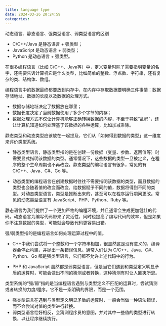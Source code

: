 ```yaml
---
title: language type
date: 2024-03-26 20:24:59
categories:
---
```


<!-- more -->

动态语言、静态语言、强类型语言、弱类型语言的区别

- C/C++/Java 是静态语言 + 强类型；
- JavaScript 是动态语言 + 弱类型；
- Python 是动态语言 + 强类型。

在很多编程语言（比如 C/C++、Java等）中，定义变量时除了需要指明变量的名字，还需要告诉计算机它是什么类型，比如简单的整数、浮点数、字符串，还有复杂的类、结构体、数组。

编程语言中的数据最终都要放到内存中，在内存中存取数据要明确三件事情：数据存储地址、数据的长度以及数据的处理方式。

- 数据存储地址决定了数据放在哪里；
- 数据长度决定了当前数据使用了多少个字节的内存；
- 数据处理方式不仅让计算机能够正确转换数据的内容，不至于导致“乱码”，还让计算机知道如何处理基于该数据的各种运算，比如加减乘除。



静态类型和动态类型应该放在一起提及，它们从「如何得到数据的类型」这一维度来评价类型系统。

- 静态类型语言，静态类型指的是在创建一份数据（变量、参数、返回值等）时需要显式指明该数据的类型。通常情况下，这些数据的类型一旦被定义，在程序的整个生命周期也不再改变。静态类型的编程语言有很多，常见的有 C/C++、Java、C#、Go 等。

- 动态类型的编程语言在创建数据时往往不需要指明该数据的类型，而且数据的类型也会随着值的改变而改变，给数据赋予不同的值，数据将得到不同的类型。对动态类型语言，类型是推断出来的，甚至可以在程序运行期间更改。常见的动态类型语言有 JavaScript、PHP、Python、Ruby 等。

静态语言为我们提供了一个更加严格的编程环境，并且通常会生成更加健壮的代码。动态语言为编写代码带来了灵活性，同时也提高了编写代码的效率，但是如果你不注意数据的类型，可能就会导致代码更容易出错。



强/弱类型指的是编程语言如何处理运算过程中的值。

- C++中我们尝试将一个整数和一个字符串相加，很显然这是没有意义的，编译器会停止构建，并抛出一条错误信息。通常人们认为 C/C++、Java、C#、Python、Go 都是强类型语言，它们都不允许上述代码中的行为。

- PHP 和 JavaScript 虽然都是弱类型语言，但是当它们遇到和类型定义明显矛盾的运算时，可能会做出不同的猜测或者转换，这种猜测有时让人匪夷所思。



类型系统的“强/弱”指的是当编程语言遇到与类型定义不匹配的运算时，尝试猜测或者转换的力度/程序。它不是一条明确的界限，而是一个范围。

- 强类型语言在遇到与类型定义明显矛盾的运算时，一般会当做一种语法错误，而不会尝试对值的类型进行转换。
- 弱类型语言恰好相反，会猜测程序员的意图，并对其中一些值的类型进行转换，以让程序继续执行。
